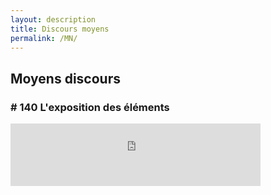 ```yaml
---
layout: description
title: Discours moyens
permalink: /MN/
---
```


## Moyens discours

### # 140 L'exposition des éléments


<iframe
  frameborder="0"
  width="400"
  height="100"
  allowtransparency="true" 
  style="background-color: #222;" 
  src="https://drive.google.com/file/d/1wDtie99mj8k1Mbhn_FdVLkHaxnZ23RDN/preview">
</iframe>


